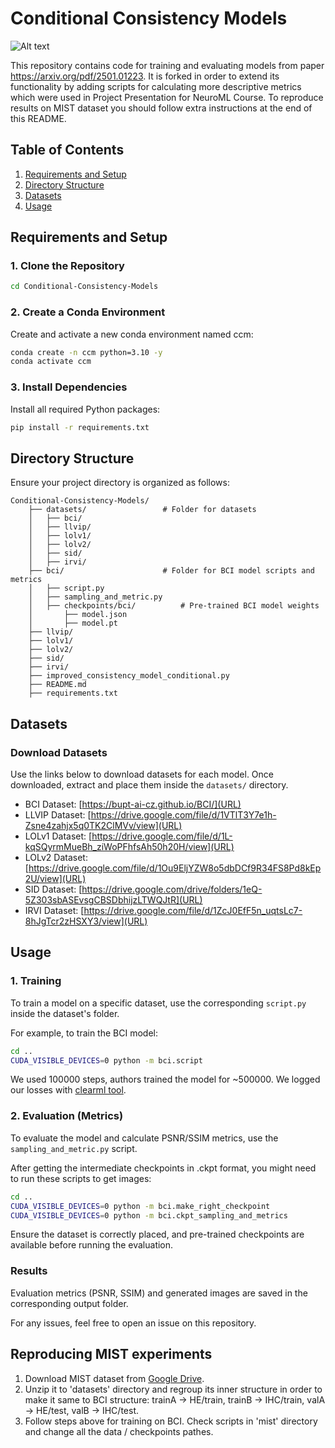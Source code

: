 # Conditional Consistency Models

![Alt text](animation.gif)

This repository contains code for training and evaluating models from paper https://arxiv.org/pdf/2501.01223. It is forked in order to extend its functionality by adding scripts for calculating more descriptive metrics which were used in Project Presentation for NeuroML Course.
To reproduce results on MIST dataset you should follow extra instructions at the end of this README.

## Table of Contents

1. [Requirements and Setup](#requirements-and-setup)
2. [Directory Structure](#directory-structure)
3. [Datasets](#datasets)
4. [Usage](#usage)


## Requirements and Setup

### 1. Clone the Repository
```bash
cd Conditional-Consistency-Models
```

### 2. Create a Conda Environment
Create and activate a new conda environment named ccm:
```bash
conda create -n ccm python=3.10 -y
conda activate ccm
```

### 3. Install Dependencies
Install all required Python packages:
```bash
pip install -r requirements.txt
```

## Directory Structure

Ensure your project directory is organized as follows:

```
Conditional-Consistency-Models/
    ├── datasets/                 # Folder for datasets
    │   ├── bci/
    │   ├── llvip/
    │   ├── lolv1/
    │   ├── lolv2/
    │   ├── sid/
    │   ├── irvi/
    ├── bci/                      # Folder for BCI model scripts and metrics
    │   ├── script.py
    │   ├── sampling_and_metric.py
    │   ├── checkpoints/bci/          # Pre-trained BCI model weights
    │       ├── model.json
    │       ├── model.pt
    ├── llvip/                   
    ├── lolv1/
    ├── lolv2/
    ├── sid/
    ├── irvi/
    ├── improved_consistency_model_conditional.py
    ├── README.md
    ├── requirements.txt
```

## Datasets

### Download Datasets

Use the links below to download datasets for each model. Once downloaded, extract and place them inside the `datasets/` directory.

- BCI Dataset: [https://bupt-ai-cz.github.io/BCI/](URL)
- LLVIP Dataset: [https://drive.google.com/file/d/1VTlT3Y7e1h-Zsne4zahjx5q0TK2ClMVv/view](URL)
- LOLv1 Dataset: [https://drive.google.com/file/d/1L-kqSQyrmMueBh_ziWoPFhfsAh50h20H/view](URL)
- LOLv2 Dataset: [https://drive.google.com/file/d/1Ou9EljYZW8o5dbDCf9R34FS8Pd8kEp2U/view](URL)
- SID Dataset: [https://drive.google.com/drive/folders/1eQ-5Z303sbASEvsgCBSDbhijzLTWQJtR](URL)
- IRVI Dataset: [https://drive.google.com/file/d/1ZcJ0EfF5n_uqtsLc7-8hJgTcr2zHSXY3/view](URL)

## Usage

### 1. Training

To train a model on a specific dataset, use the corresponding `script.py` inside the dataset's folder.

For example, to train the BCI model:
```bash
cd ..
CUDA_VISIBLE_DEVICES=0 python -m bci.script
```

We used 100000 steps, authors trained the model for ~500000. We logged our losses with [clearml tool](http://178.170.194.157:8080/projects/23bd28685521418baa718be832316c07/tasks/compare/scalars;ids=1e991b77028b4e0c98cbf0313b63fecb?columns=selected&columns=type&columns=name&columns=tags&columns=status&columns=project.name&columns=users&columns=started&columns=last_update&columns=last_iteration&columns=parent.name&order=-last_update&filter=). 

### 2. Evaluation (Metrics)

To evaluate the model and calculate PSNR/SSIM metrics, use the `sampling_and_metric.py` script.

After getting the intermediate checkpoints in .ckpt format, you might need to run these scripts to get images:
```bash
cd ..
CUDA_VISIBLE_DEVICES=0 python -m bci.make_right_checkpoint
CUDA_VISIBLE_DEVICES=0 python -m bci.ckpt_sampling_and_metrics
```

Ensure the dataset is correctly placed, and pre-trained checkpoints are available before running the evaluation.

### Results

Evaluation metrics (PSNR, SSIM) and generated images are saved in the corresponding output folder.

For any issues, feel free to open an issue on this repository.

## Reproducing MIST experiments

1. Download MIST dataset from [Google Drive](https://drive.google.com/drive/folders/146V99Zv1LzoHFYlXvSDhKmflIL-joo6p?usp=sharing).
2. Unzip it to 'datasets' directory and regroup its inner structure in order to make it same to BCI structure: trainA -> HE/train, trainB -> IHC/train, valA -> HE/test, valB -> IHC/test.
3. Follow steps above for training on BCI. Check scripts in 'mist' directory and change all the data / checkpoints pathes.

